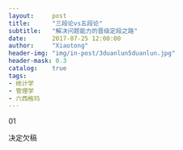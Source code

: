 ```yaml
---
layout:     post
title:      "三段论vs五段论"
subtitle:   "解决问题能力的晋级定段之路"
date:       2017-07-25 12:00:00
author:     "Xiaotong"
header-img: "img/in-post/3duanlun5duanlun.jpg"
header-mask: 0.3
catalog:    true
tags:
- 统计学
- 管理学
- 六西格玛
---
```


01

决定欠稿
